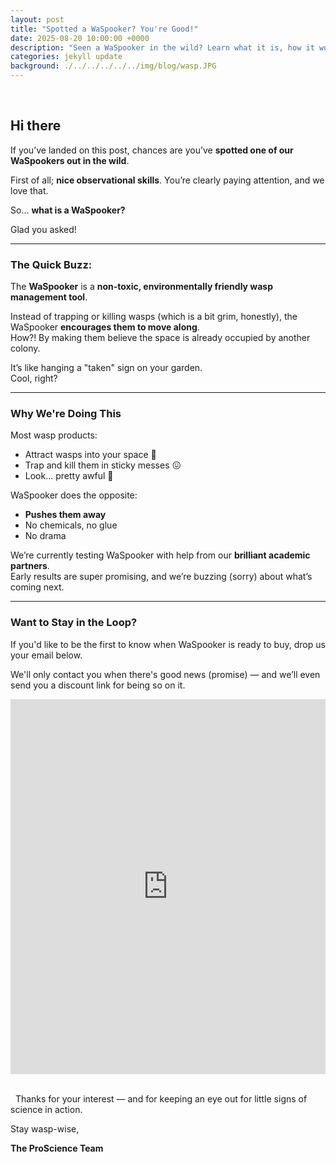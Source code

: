 ```yaml
---
layout: post
title: "Spotted a WaSpooker? You're Good!"
date: 2025-08-20 10:00:00 +0000
description: "Seen a WaSpooker in the wild? Learn what it is, how it works, and how to be first in line to get one."
categories: jekyll update
background: ./../../../../../img/blog/wasp.JPG
---
```

  
## Hi there

If you’ve landed on this post, chances are you’ve **spotted one of our WaSpookers out in the wild**.  

First of all; **nice observational skills**. You’re clearly paying attention, and we love that.

So... **what is a WaSpooker?**

Glad you asked! 

---

### The Quick Buzz:

The **WaSpooker** is a **non-toxic, environmentally friendly wasp management tool**.

Instead of trapping or killing wasps (which is a bit grim, honestly), the WaSpooker **encourages them to move along**.  
How?! By making them believe the space is already occupied by another colony.

It’s like hanging a "taken" sign on your garden.  
Cool, right?

---

### Why We're Doing This

Most wasp products:  
- Attract wasps into your space 😬  
- Trap and kill them in sticky messes 😖  
- Look... pretty awful 🤢  

WaSpooker does the opposite:  
- **Pushes them away**  
- No chemicals, no glue  
- No drama

We’re currently testing WaSpooker with help from our **brilliant academic partners**.  
Early results are super promising, and we’re buzzing (sorry) about what’s coming next.

---

### Want to Stay in the Loop?

If you'd like to be the first to know when WaSpooker is ready to buy, drop us your email below.

We'll only contact you when there's good news (promise) — and we’ll even send you a discount link for being so on it.
 
<iframe src="https://docs.google.com/forms/d/e/1FAIpQLSd31qkzub51nklYp0wCPsSUmnLhFOVEF_-_MLecCy9TLlbjYQ/viewform?embedded=true"
        width="100%" height="600" frameborder="0" marginheight="0" marginwidth="0">
  Loading…
</iframe>
 

 
Thanks for your interest — and for keeping an eye out for little signs of science in action.

Stay wasp-wise,

**The ProScience Team**
